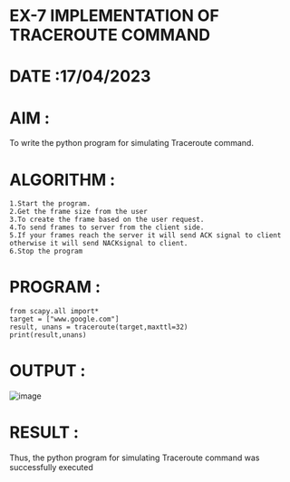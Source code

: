 # EX-7 IMPLEMENTATION OF TRACEROUTE COMMAND

# DATE :17/04/2023

# AIM :
To write the python program for simulating Traceroute command.

# ALGORITHM :
```
1.Start the program. 
2.Get the frame size from the user 
3.To create the frame based on the user request. 
4.To send frames to server from the client side. 
5.If your frames reach the server it will send ACK signal to client otherwise it will send NACKsignal to client. 
6.Stop the program
```
# PROGRAM :
```
from scapy.all import*
target = ["www.google.com"]
result, unans = traceroute(target,maxttl=32)
print(result,unans)
```


# OUTPUT :

![image](https://github.com/kasivishvanathV/EX-7/assets/118787417/1c9df2b2-6cb7-4e07-8bbb-5affc94cdf04)


# RESULT :
Thus, the python program for simulating Traceroute command was successfully executed
